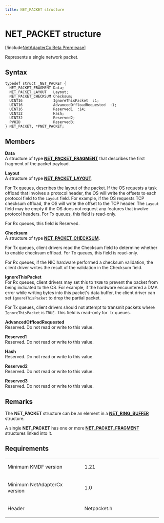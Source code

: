 ```yaml
---
title: NET_PACKET structure
---
```


# NET_PACKET structure


[!include[NetAdapterCx Beta Prerelease](../netcx-beta-prerelease.md)]

Represents a single network packet.

Syntax
------

```ManagedCPlusPlus
typedef struct _NET_PACKET {
  NET_PACKET_FRAGMENT Data;
  NET_PACKET_LAYOUT   Layout;
  NET_PACKET_CHECKSUM Checksum;
  UINT16              IgnoreThisPacket  :1;
  UINT16              AdvancedOffloadRequested  :1;
  UINT16              Reserved1  :14;
  UINT32              Hash;
  UINT32              Reserved2;
  PVOID               Reserved3;
} NET_PACKET, *PNET_PACKET;
```

Members
-------

**Data**  
A structure of type [**NET_PACKET_FRAGMENT**](net-packet-fragment.md) that describes the first fragment of the packet payload.

**Layout**  
A structure of type [**NET_PACKET_LAYOUT**](net-packet-layout.md).  

For Tx queues, describes the layout of the packet.
If the OS requests a task offload that involves a protocol header, the OS will write the offsets to each protocol field to the `Layout` field.
For example, if the OS requests TCP checksum offload, the OS will write the offset to the TCP header.
The `Layout` field may be empty if the OS does not request any features that involve protocol headers.
For Tx queues, this field is read-only.

For Rx queues, this field is Reserved.

**Checksum**  
A structure of type [**NET_PACKET_CHECKSUM**](net-packet-checksum.md).  

For Tx queues, client drivers read the Checksum field to determine whether to enable checksum offload.
For Tx queues, this field is read-only.

For Rx queues, if the NIC hardware performed a checksum validation, the client driver writes the result of the validation in the Checksum field.

**IgnoreThisPacket**  
For Rx queues, client drivers may set this to `TRUE` to prevent the packet from being indicated to the OS.
For example, if the hardware encountered a DMA error while writing bytes into this packet's data buffer, the client driver can set `IgnoreThisPacket` to drop the partial packet.

For Tx queues, client drivers should not attempt to transmit packets where `IgnoreThisPacket` is `TRUE`.
This field is read-only for Tx queues.

**AdvancedOffloadRequested**  
Reserved.
Do not read or write to this value.

**Reserved1**  
Reserved.
Do not read or write to this value.

**Hash**  
Reserved.
Do not read or write to this value.

**Reserved2**  
Reserved.
Do not read or write to this value.

**Reserved3**  
Reserved.
Do not read or write to this value.

Remarks
-------
The **NET_PACKET** structure can be an element in a [**NET_RING_BUFFER**](net-ring-buffer.md) structure.

A single **NET_PACKET** has one or more [**NET_PACKET_FRAGMENT**](net-packet-fragment.md) structures linked into it.

Requirements
------------

<table>
<colgroup>
<col width="50%" />
<col width="50%" />
</colgroup>
<tbody>
<tr class="odd">
<td align="left"><p>Minimum KMDF version</p></td>
<td align="left"><p>1.21</p></td>
</tr>
<tr class="even">
<td align="left"><p>Minimum NetAdapterCx version</p></td>
<td align="left"><p>1.0</p></td>
</tr>
<tr class="odd">
<td align="left"><p>Header</p></td>
<td align="left">Netpacket.h</td>
</tr>
</tbody>
</table>






